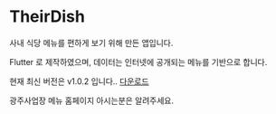 # TheirDish

사내 식당 메뉴를 편하게 보기 위해 만든 앱입니다.

Flutter 로 제작하였으며, 데이터는 인터넷에 공개되는 메뉴를 기반으로 합니다.

현재 최신 버전은 v1.0.2 입니다.. [다운로드](https://github.com/TheirDish/TheirDish/raw/master/TheirDish_1.0.2.apk)

광주사업장 메뉴 홈페이지 아시는분은 알려주세요.
